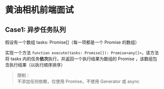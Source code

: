 # 黄油相机前端面试

## Case1: 异步任务队列

假设有一个数组 tasks: Promise[]（每一项都是一个 Promise 的数组）

实现一个方法 `function execute(tasks: Promise[]): Promise<any[]>`，该方法将 tasks 内的任务**依次**执行，并返回一个执行结果为数组的 Promise ，该数组包含执行结果（以执行顺序排序）

>限制：  
>不添加任何依赖，仅使用 Promise，不使用 Generator 或 async

